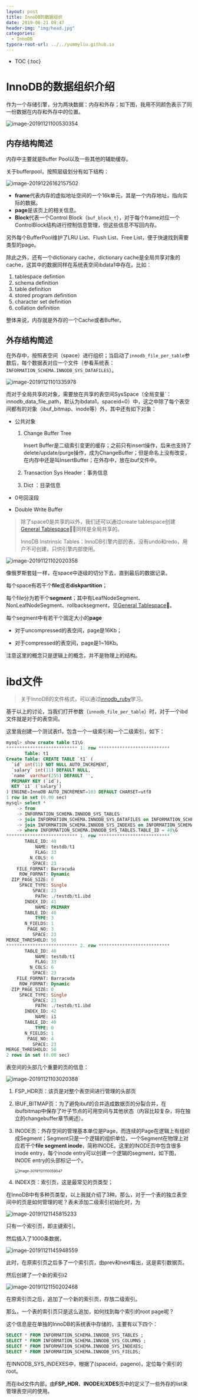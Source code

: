 ```yaml
---
layout: post
title: InnoDB的数据组织
date: 2019-06-21 09:47
header-img: "img/head.jpg"
categories: 
  - InnoDB
typora-root-url: ../../yummyliu.github.io
---
```

* TOC
{:toc}

# InnoDB的数据组织介绍

作为一个存储引擎，分为两块数据：内存和外存；如下图，我用不同颜色表示了同一份数据在内存和外存中的位置。

![image-20191121100530354](/image/1121-highlevel.png)

## 内存结构简述

内存中主要就是Buffer Pool以及一些其他的辅助缓存。

关于bufferpool，按照层级划分有如下结构：

![image-20191226162157502](/image/1121-bufferpool.png)

+ **frame**代表内存的虚拟地址空间的一个16k单元，其是一个内存地址，指向实际的数据。
+ **page**是该页上的相关信息。
+ **Block**代表一个Control Block（`buf_block_t`），对于每个frame对应一个ControlBlock结构进行控制信息管理，但这些信息不写回内存。

另外每个BufferPool维护了LRU List、Flush List、Free List，便于快速找到需要类型的page。

除此之外，还有一个dictionary cache，dictionary cache是全局共享对象的cache，这其中的数据同样在系统表空间ibdata1中存在。比如：

1. tablespace defintion
2. schema definition
3. table definition
4. stored program definition
5. character set definition
6. collation definition

整体来说，内存就是外存的一个Cache或者Buffer。

## 外存结构简述

在外存中，按照表空间（space）进行组织；当启动了`innodb_file_per_table`参数后，每个数据表对应一个文件（参看系统表：`INFORMATION_SCHEMA.INNODB_SYS_DATAFILES`）。

![image-20191121101335978](/image/1121-disk.png)

而对于全局共享的对象，需要放在共享的表空间SysSpace（全局变量`：innodb_data_file_path，默认为ibdata1，spaceid=0）中，这之中除了每个表空间都有的对象（ibuf_bitmap、inode等）外，其中还有如下对象：

+ 公共对象

  1. Change Buffer Tree

     Insert Buffer是二级索引变更的缓存；之前只有insert操作，后来也支持了delete/update/purge操作，成为ChangeBuffer；但是命名上没有改变，在内存中还是叫InsertBuffer；在外存中，放在ibuf文件中。

  2. Transaction Sys Header：事务信息

  3. Dict ：目录信息

+ 0号回滚段
+ Double Write Buffer

> 除了space0是共享的以外，我们还可以通过create tablespace创建[General Tablespace](https://dev.mysql.com/doc/refman/5.7/en/general-tablespaces.html)，同样是全局共享的。
>
> InnoDB Instrinsic Tables：InnoDB引擎内部的表，没有undo和redo，用户不可创建，只供引擎内部使用。

<img src="/image/1121-space.png" alt="image-20191121102020358"  />

像俄罗斯套娃一样，在space中逐级的切分下去，直到最后的数据记录。

每个space有若干个**file**或者**diskpartition**；

每个file分为若干个**segment**；其中有LeafNodeSegment、NonLeafNodeSegment、rollbacksegment，见[General Tablespace](https://dev.mysql.com/doc/refman/5.7/en/general-tablespaces.html)。

每个segment中有若干个固定大小的**page**

+ 对于uncompressed的表空间，page是16Kb；

+ 对于compressed的表空间，page是1~16Kb。

注意这里的概念只是逻辑上的概念，并不是物理上的结构。

# ibd文件

> 关于InnoDB的文件格式，可以通过[innodb_ruby](https://github.com/jeremycole/innodb_ruby)学习。

基于以上的讨论，当我们打开参数（`innodb_file_per_table`）时，对于一个ibd文件就是对于的表空间。

这里我创建一个测试表t1，包含一个一级索引和一个二级索引，如下：

```sql
mysql> show create table t1\G
*************************** 1. row ***************************
       Table: t1
Create Table: CREATE TABLE `t1` (
  `id` int(11) NOT NULL AUTO_INCREMENT,
  `salary` int(11) DEFAULT NULL,
  `name` varchar(255) DEFAULT '',
  PRIMARY KEY (`id`),
  KEY `i1` (`salary`)
) ENGINE=InnoDB AUTO_INCREMENT=103 DEFAULT CHARSET=utf8
1 row in set (0.00 sec)
mysql> select *
    -> from
    -> INFORMATION_SCHEMA.INNODB_SYS_TABLES
    -> join INFORMATION_SCHEMA.INNODB_SYS_DATAFILES on INFORMATION_SCHEMA.INNODB_SYS_TABLES.space = INFORMATION_SCHEMA.INNODB_SYS_DATAFILES.space
    -> join INFORMATION_SCHEMA.INNODB_SYS_INDEXES on INFORMATION_SCHEMA.INNODB_SYS_TABLES.TABLE_ID = INFORMATION_SCHEMA.INNODB_SYS_INDEXES.TABLE_ID
    -> where INFORMATION_SCHEMA.INNODB_SYS_TABLES.TABLE_ID = 40\G
*************************** 1. row ***************************
       TABLE_ID: 40
           NAME: testdb/t1
           FLAG: 33
         N_COLS: 6
          SPACE: 23
    FILE_FORMAT: Barracuda
     ROW_FORMAT: Dynamic
  ZIP_PAGE_SIZE: 0
     SPACE_TYPE: Single
          SPACE: 23
           PATH: ./testdb/t1.ibd
       INDEX_ID: 41
           NAME: PRIMARY
       TABLE_ID: 40
           TYPE: 3
       N_FIELDS: 1
        PAGE_NO: 3
          SPACE: 23
MERGE_THRESHOLD: 50
*************************** 2. row ***************************
       TABLE_ID: 40
           NAME: testdb/t1
           FLAG: 33
         N_COLS: 6
          SPACE: 23
    FILE_FORMAT: Barracuda
     ROW_FORMAT: Dynamic
  ZIP_PAGE_SIZE: 0
     SPACE_TYPE: Single
          SPACE: 23
           PATH: ./testdb/t1.ibd
       INDEX_ID: 42
           NAME: i1
       TABLE_ID: 40
           TYPE: 0
       N_FIELDS: 1
        PAGE_NO: 4
          SPACE: 23
MERGE_THRESHOLD: 50
2 rows in set (0.00 sec)
```

表空间的头部几个重要的页的信息：

<img src="/image/1121-idbsummary.png" alt="image-20191121103020388"  />

1. FSP_HDR页：该页是对整个表空间进行管理的头部页

2. IBUF_BITMAP页：为了避免ibuf的合并造成数据页的分裂合并，在ibufbitmap中保存了叶子节点的可用空间与其他状态（内容比较复杂，将在独立的changebuffer章节阐述）。

3. INODE页：外存空间的管理基本单位是Page，而连续的Page在逻辑上有组织成Segment；Segment只是一个逻辑的组织单位，一个Segment在物理上对应若干个**file segment inode**，简称INODE。这里的INODE页中包含很多inode entry，每个inode entry可以创建一个逻辑的segment，如下图，INODE entry的头部标记一个。

   <img src="/image/1121-inodeentry.png" alt="image-20191121110059047" style="zoom: 67%;" />

4. INDEX页：索引页，这是最常见的页类型；

在InnoDB中有多种页类型，以上我就介绍了3种。那么，对于一个表的独立表空间中的页是如何管理的呢？表未添加二级索引初始化时，为

![image-20191121145815233](/image/1121-c1.png)

只有一个索引页，即主键索引。

然后插入了1000条数据，

![image-20191121145948559](/image/1121-c2.png)

此时，在原索引页之后多了一个索引页，由prev和next看出，这是索引数据页。

然后创建了一个新的索引i2

![image-20191121150202468](/image/1121-c3.png)

在原索引页之后，追加了一个新的索引页，存放二级索引。

那么，一个表的索引页只是这么追加，如何找到每个索引的root page呢？

这个信息是在单独的InnoDB的系统表中存储的，主要有以下四个：

```sql
SELECT * FROM INFORMATION_SCHEMA.INNODB_SYS_TABLES ;
SELECT * FROM INFORMATION_SCHEMA.INNODB_SYS_COLUMNS ;
SELECT * FROM INFORMATION_SCHEMA.INNODB_SYS_INDEXES;
SELECT * FROM INFORMATION_SCHEMA.INNODB_SYS_FIELDS;
```

在INNODB_SYS_INDEXES中，根据了(spaceid，pageno)，定位每个索引的root。

而在ibd文件内部，由**FSP_HDR**、**INODE**和**XDES**页中的定义了一些外存的list来管理表空间的使用。
